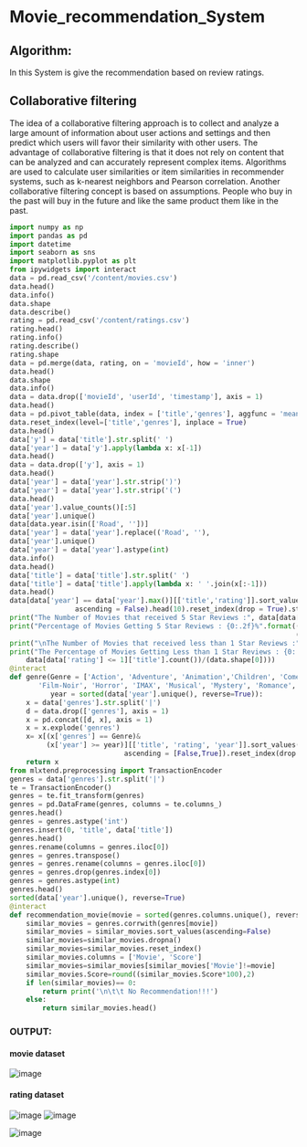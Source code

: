 # Movie_recommendation_System
## Algorithm:
In this System is give the recommendation based on review ratings.
## Collaborative filtering
The idea of a collaborative filtering approach is to collect and analyze a large amount of information about user actions and settings and then predict which users will favor their similarity with other users. The advantage of collaborative filtering is that it does not rely on content that can be analyzed and can accurately represent complex items. Algorithms are used to calculate user similarities or item similarities in recommender systems, such as k-nearest neighbors and Pearson correlation. Another collaborative filtering concept is based on assumptions. People who buy in the past will buy in the future and like the same product them like in the past.
```python
import numpy as np
import pandas as pd
import datetime
import seaborn as sns
import matplotlib.pyplot as plt
from ipywidgets import interact
data = pd.read_csv('/content/movies.csv')
data.head()
data.info()
data.shape
data.describe()
rating = pd.read_csv('/content/ratings.csv')
rating.head()
rating.info()
rating.describe()
rating.shape
data = pd.merge(data, rating, on = 'movieId', how = 'inner')
data.head()
data.shape
data.info()
data = data.drop(['movieId', 'userId', 'timestamp'], axis = 1)
data.head()
data = pd.pivot_table(data, index = ['title','genres'], aggfunc = 'mean')
data.reset_index(level=['title','genres'], inplace = True)
data.head()
data['y'] = data['title'].str.split(' ')
data['year'] = data['y'].apply(lambda x: x[-1])
data.head()
data = data.drop(['y'], axis = 1)
data.head()
data['year'] = data['year'].str.strip(')')
data['year'] = data['year'].str.strip('(')
data.head()
data['year'].value_counts()[:5]
data['year'].unique()
data[data.year.isin(['Road', ''])]
data['year'] = data['year'].replace(('Road', ''),                                   ('2015','2011'))
data['year'].unique()
data['year'] = data['year'].astype(int)
data.info()
data.head()
data['title'] = data['title'].str.split(' ')
data['title'] = data['title'].apply(lambda x: ' '.join(x[:-1]))
data.head()
data[data['year'] == data['year'].max()][['title','rating']].sort_values(by = 'rating',
                ascending = False).head(10).reset_index(drop = True).style.background_gradient(cmap = 'Wistia')
print("The Number of Movies that received 5 Star Reviews :", data[data['rating'] == 5]['title'].count())
print("Percentage of Movies Getting 5 Star Reviews : {0:.2f}%".format((data[data['rating'] == 5]['title'].count())/
                                                                      (data.shape[0])))
print("\nThe Number of Movies that received less than 1 Star Reviews :", data[data['rating'] <= 1]['title'].count())
print("The Percentage of Movies Getting Less than 1 Star Reviews : {0:.2f}%".format((
    data[data['rating'] <= 1]['title'].count())/(data.shape[0])))
@interact
def genre(Genre = ['Action', 'Adventure', 'Animation','Children', 'Comedy', 'Crime', 'Documentary', 'Drama', 'Fantasy',
       'Film-Noir', 'Horror', 'IMAX', 'Musical', 'Mystery', 'Romance','Sci-Fi', 'Thriller', 'War', 'Western'],
          year = sorted(data['year'].unique(), reverse=True)):
    x = data['genres'].str.split('|')
    d = data.drop(['genres'], axis = 1)
    x = pd.concat([d, x], axis = 1)
    x = x.explode('genres')
    x= x[(x['genres'] == Genre)& 
         (x['year'] >= year)][['title', 'rating', 'year']].sort_values(by = ['rating','year'],
                            ascending = [False,True]).reset_index(drop = True).head(10)
    return x
from mlxtend.preprocessing import TransactionEncoder
genres = data['genres'].str.split('|')
te = TransactionEncoder()
genres = te.fit_transform(genres)
genres = pd.DataFrame(genres, columns = te.columns_)
genres.head()
genres = genres.astype('int')
genres.insert(0, 'title', data['title'])
genres.head()
genres.rename(columns = genres.iloc[0])
genres = genres.transpose()
genres = genres.rename(columns = genres.iloc[0])
genres = genres.drop(genres.index[0])
genres = genres.astype(int)
genres.head()
sorted(data['year'].unique(), reverse=True)
@interact
def recommendation_movie(movie = sorted(genres.columns.unique(), reverse=False)):    
    similar_movies = genres.corrwith(genres[movie])
    similar_movies = similar_movies.sort_values(ascending=False)
    similar_movies=similar_movies.dropna()
    similar_movies=similar_movies.reset_index()
    similar_movies.columns = ['Movie', 'Score']
    similar_movies=similar_movies[similar_movies['Movie']!=movie]
    similar_movies.Score=round((similar_movies.Score*100),2)
    if len(similar_movies)== 0:
        return print('\n\t\t No Recommendation!!!')
    else:
        return similar_movies.head()
```
### OUTPUT:
#### movie dataset
![image](https://user-images.githubusercontent.com/75236145/232328241-76755258-f5d6-4e0d-8f85-bc882180e9aa.png)
#### rating dataset
![image](https://user-images.githubusercontent.com/75236145/232328572-f32dd266-bd51-4161-8eb4-d9e54a30f018.png)
![image](https://user-images.githubusercontent.com/75236145/232328623-33bbb628-38fd-4cf0-bbe3-126bca73bc83.png)

![image](https://user-images.githubusercontent.com/75236145/232328646-7ceb774f-8b5e-403c-a8d9-c176dc4d0a26.png)


